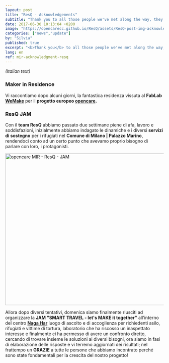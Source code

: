 ```yaml
---
layout: post
title: "ResQ - Acknowledgements"
subtitle: "Thank you to all those people we've met along the way, they have been fundamental for our growth"
date: 2017-06-30 10:13:04 +0200
image: "https://opencarecc.github.io/ResQ/assets/ResQ-post-img-acknowledgements.jpg"
categories: ["news","update"]
by: "Silvia"
published: true
excerpt: "<b>Thank you</b> to all those people we've met along the way, they have been fundamental for our growth"
lang: en
ref: mir-acknowledgment-resq
---
```


<i>(Italian text)</i>

### Maker in Residence
Vi raccontiamo dopo alcuni giorni, la fantastica residenza vissuta al <b>FabLab [WeMake](wemake.cc)</b> per il <b>progetto europeo [opencare](opencare.cc).</b>


### ResQ JAM
Con il <b>team ResQ</b> abbiamo passato due settimane piene di afa, lavoro e soddisfazioni, inizialmente abbiamo indagato le dinamiche e i diversi <b>servizi di sostegno</b> per i rifugiati nel <b>Comune di Milano | Palazzo Marino</b>, rendendoci conto ad un certo punto che avevamo proprio bisogno di parlare con loro, i protagonisti.

<a data-flickr-embed="true"  href="https://www.flickr.com/photos/wemake_cc/albums/72157687834993046" title="opencare MIR - ResQ - JAM"><img src="https://farm5.staticflickr.com/4434/35898149664_fd6ea0b242_z.jpg" width="640" height="480" alt="opencare MIR - ResQ - JAM"></a><script async src="//embedr.flickr.com/assets/client-code.js" charset="utf-8"></script>

Allora dopo diversi tentativi, domenica siamo finalmente riusciti ad organizzare la <b>JAM "SMART TRAVEL - let's MAKE it together"</b> all'interno del centro <b>[Naga Har](http://www.naga.it/index.php/centro-har.html)</b>
luogo di ascolto e di accoglienza per richiedenti asilo, rifugiati e vittime di tortura, laboratorio che ha riscosso un inaspettato interesse e finalmente ci ha permesso di avere un confronto diretto, cercando di trovare insieme le soluzioni ai diversi bisogni, ora siamo in fasi di elaborazione delle risposte e vi terremo aggiornati dei risultati; nel frattempo un <b>GRAZIE</b> a tutte le persone che abbiamo incontrato perché sono state fondamentali per la crescita del nostro progetto!
